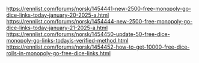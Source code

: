 <p>
<a href="https://rennlist.com/forums/norsk/1454441-new-2500-free-monopoly-go-dice-links-today-january-20-2025-a.html">https://rennlist.com/forums/norsk/1454441-new-2500-free-monopoly-go-dice-links-today-january-20-2025-a.html</a><br>
<a href="https://rennlist.com/forums/norsk/1454444-new-2500-free-monopoly-go-dice-links-today-january-21-2025-a.html">https://rennlist.com/forums/norsk/1454444-new-2500-free-monopoly-go-dice-links-today-january-21-2025-a.html</a><br>
<a href="https://rennlist.com/forums/norsk/1454450-update-50-free-dice-monopoly-go-links-todayis-verified-method.html">https://rennlist.com/forums/norsk/1454450-update-50-free-dice-monopoly-go-links-todayis-verified-method.html</a><br>
<a href="https://rennlist.com/forums/norsk/1454452-how-to-get-10000-free-dice-rolls-in-monopoly-go-free-dice-links.html">https://rennlist.com/forums/norsk/1454452-how-to-get-10000-free-dice-rolls-in-monopoly-go-free-dice-links.html</a>
</p>
